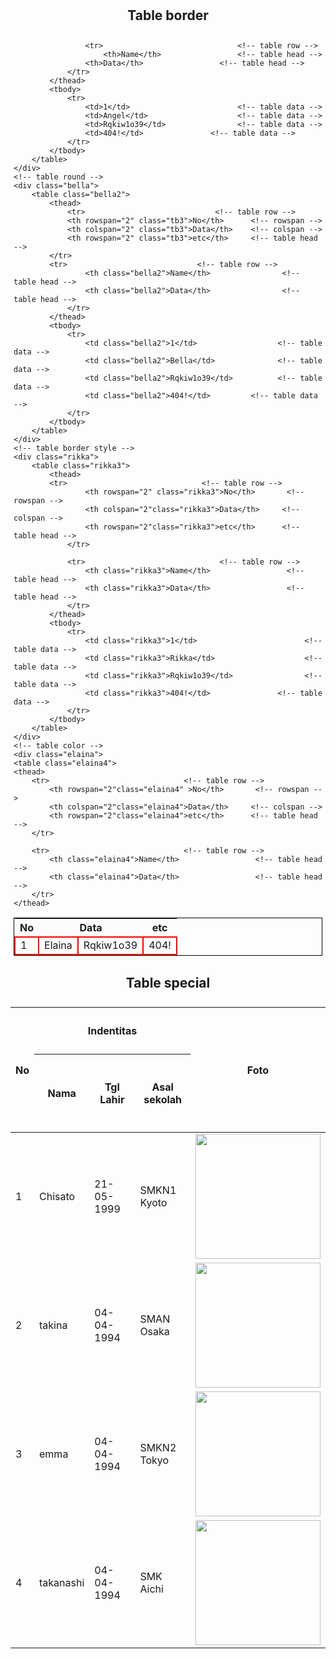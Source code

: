 <html lang="en">
<head>
    <meta charset="UTF-8">
    <meta http-equiv="X-UA-Compatible" content="IE=edge">
    <meta name="viewport" content="width=device-width, initial-scale=1.0">
    <title>Tables</title>
    <link rel="stylesheet" href="tables.css">
    <style>
        *{
            margin: 0;
        }
        h2{
            text-align: center;
            clear: both;
            padding: 10px;
        }
        .angel{
            margin: 5px;
            float: left;
            padding: 0px;
        }
        .bella, .rikka, .elaina{
            float: left;
            padding-left: 10px;
            padding-bottom: 5px;
        }
        /* table collapse */
         .angel1{
            border: 1px solid black;
         }
        /* table round */
        .bella2{
            border: 1px solid black;
            border-radius: 10px;
        }
        /* table border style */
        .rikka3{
            border-style: dotted;
        }
        /* table border style */
        .elaina4{
            border: 2px solid red;
            border-collapse: collapse;
        }
        </style>
</head>
<body>
    <h2 style="text-align: center;">Table border</h2>
        <!-- table collapse -->
        <div class="angel">
            <table class="angel1">
                <thead>    
                    <tr>                              <!-- table row -->
                        <th rowspan="2">No</th>       <!-- rowspan -->
                        <th colspan="2">Data</th>     <!-- colspan -->
                        <th rowspan="2">etc</th>      <!-- table head -->
                    </tr>
                    
                    <tr>                              <!-- table row -->
                        <th>Name</th>                 <!-- table head -->
                    <th>Data</th>                 <!-- table head -->
                </tr>        
            </thead>
            <tbody>
                <tr>
                    <td>1</td>                        <!-- table data -->
                    <td>Angel</td>                    <!-- table data -->
                    <td>Rqkiw1o39</td>                <!-- table data -->
                    <td>404!</td>               <!-- table data -->
                </tr>
            </tbody>
        </table> 
    </div>
    <!-- table round -->
    <div class="bella">
        <table class="bella2">
            <thead>    
                <tr>                             <!-- table row -->
                <th rowspan="2" class="tb3">No</th>      <!-- rowspan -->
                <th colspan="2" class="tb3">Data</th>    <!-- colspan -->
                <th rowspan="2" class="tb3">etc</th>     <!-- table head -->
            </tr>
            <tr>                             <!-- table row -->
                    <th class="bella2">Name</th>                <!-- table head -->
                    <th class="bella2">Data</th>                <!-- table head -->
                </tr>        
            </thead>
            <tbody>
                <tr>
                    <td class="bella2">1</td>                  <!-- table data -->
                    <td class="bella2">Bella</td>              <!-- table data -->
                    <td class="bella2">Rqkiw1o39</td>          <!-- table data -->
                    <td class="bella2">404!</td>         <!-- table data -->
                </tr>
            </tbody>
        </table> 
    </div>
    <!-- table border style -->
    <div class="rikka">
        <table class="rikka3">
            <thead>    
            <tr>                              <!-- table row -->
                    <th rowspan="2" class="rikka3">No</th>       <!-- rowspan -->
                    <th colspan="2"class="rikka3">Data</th>     <!-- colspan -->
                    <th rowspan="2"class="rikka3">etc</th>      <!-- table head -->
                </tr>
                
                <tr>                              <!-- table row -->
                    <th class="rikka3">Name</th>                 <!-- table head -->
                    <th class="rikka3">Data</th>                 <!-- table head -->
                </tr>        
            </thead>
            <tbody>
                <tr>
                    <td class="rikka3">1</td>                        <!-- table data -->
                    <td class="rikka3">Rikka</td>                    <!-- table data -->
                    <td class="rikka3">Rqkiw1o39</td>                <!-- table data -->
                    <td class="rikka3">404!</td>               <!-- table data -->
                </tr>
            </tbody>
        </table> 
    </div>
    <!-- table color -->
    <div class="elaina">
    <table class="elaina4">
    <thead>    
        <tr>                              <!-- table row -->
            <th rowspan="2"class="elaina4" >No</th>       <!-- rowspan -->
            <th colspan="2"class="elaina4">Data</th>     <!-- colspan -->
            <th rowspan="2"class="elaina4">etc</th>      <!-- table head -->
        </tr>
        
        <tr>                              <!-- table row -->
            <th class="elaina4">Name</th>                 <!-- table head -->
            <th class="elaina4">Data</th>                 <!-- table head -->
        </tr>        
    </thead>
<tbody>
    <tr>
        <td class="elaina4">1</td>                        <!-- table data -->
        <td class="elaina4">Elaina</td>                    <!-- table data -->
        <td class="elaina4">Rqkiw1o39</td>                <!-- table data -->
        <td class="elaina4">404!</td>               <!-- table data -->
    </tr>
</tbody>
</table>  
</div> 
<!-- table special -->
<h2 class="tbh">Table special</h2>
<div id="tb1">
        <table>
            <thead style="height: 200px;">
                <tr id="tb1">
                    <th rowspan="2" style="width: 20px;">No</td>
                        <th colspan="3">Indentitas</td>
                            <th rowspan="2">Foto</td>
                            </tr>
            <tr>
                <th>Nama</th>
                <th>Tgl Lahir</th>
                <th>Asal sekolah</th>
            </tr>
        </thead>
        <tbody>
            <tr>
                <td>1</td>
                <td>Chisato</td>
                <td>21-05-1999</td>
                <td>SMKN1 Kyoto</td>
                <td><img src="./img/std1.jpg" alt="" width="200px"></td>
            </tr>
            <tr>
                <td>2</td>
                <td>takina</td>
                <td>04-04-1994</td>
                <td>SMAN Osaka</td>
                <td><img src="./img/std2.jpg" alt="" width="200px"></td>
            </tr>
            <tr>
                <td>3</td>
                <td>emma</td>
                <td>04-04-1994</td>
                <td>SMKN2 Tokyo</td>
                <td><img src="./img/std3.png" alt="" width="200px"></td>
            </tr>
            <tr>
                <td>4</td>
                <td>takanashi</td>
                <td>04-04-1994</td>
                <td>SMK Aichi</td>
                <td><img src="./img/std4.jpg" alt="" height="200px"></td>
            </tr>
        </tbody>
    </table>
</div>
</body>
</html>
